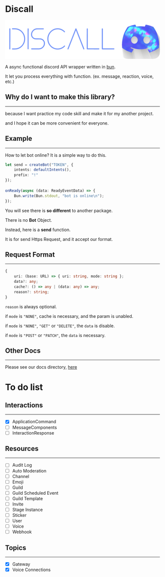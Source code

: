 # Discall
![](img/discall_background.png)

A async functional discord API wrapper written in [bun](https://github.com/Jarred-Sumner/bun).

It let you process everything with function. (ex. message, reaction, voice, etc.)



## Why do I want to make this library?
---
because I want practice my code skill and make it for my another project.

and I hope it can be more convenient for everyone.

## Example
---
How to let bot online? It is a simple way to do this.
```ts
let send = createBot("TOKEN", {
    intents: defaultIntents(),
    prefix: "!"
});

onReady(async (data: ReadyEventData) => {
    Bun.write(Bun.stdout, "bot is online\n");
});
```

You will see there is **so different** to another package.

There is no **Bot** Object. 

Instead, here is a **send** function.

It is for send Https Request, and it accept our format.

## Request Format
---
```ts
{
    uri: (base: URL) => { uri: string, mode: string };
    data?: any;
    cache?: () => any | (data: any) => any;
    reason?: string;
}
```

`reason` is always optional.

if `mode` is `"NONE"`, cache is necessary, and the param is unabled.

if `mode` is `"NONE"`, `"GET"` or `"DELETE"`, the `data` is disable.

if `mode` is `"POST"` or `"PATCH"`, the `data` is necessary.

## Other Docs
---
Please see our docs directory, [here](/docs)

# To do list

## Interactions
---
- [x] ApplicationCommand
- [ ] MessageComponents
- [ ] InteractionResponse
## Resources
---
- [ ] Audit Log
- [ ] Auto Moderation
- [ ] Channel
- [ ] Emoji
- [ ] Guild
- [ ] Guild Scheduled Event
- [ ] Guild Template
- [ ] Invite
- [ ] Stage Instance
- [ ] Sticker
- [ ] User
- [ ] Voice
- [ ] Webhook
## Topics
---
- [x] Gateway
- [x] Voice Connections